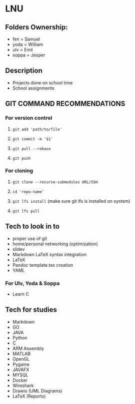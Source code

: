 # LNU

## Folders Ownership:

- fen = Samuel
- yoda = William
- ulv = Emil
- soppa = Jesper

## Description

- Projects done on school time
- School assignments

## GIT COMMAND RECOMMENDATIONS

### For version control

1. `git add 'path/to/file'`

2. `git commit -m '$1'`

3. `git pull --rebase`

4. `git push`

### For cloning

1. `git clone --recurse-submodules URL/SSH`

2. `cd 'repo-name'`

3. `git lfs install` (make sure git lfs is installed on system)

4. `git lfs pull` 

## Tech to look in to

- proper use of git
- home/personal networking (optimization)
- slidev
- Markdown LaTeX syntax integration
- LaTeX
- Pandoc template.tex creation
- YAML

### For Ulv, Yoda & Soppa

- Learn C

## Tech for studies

- Markdown 
- GO
- JAVA
- Python
- C
- ARM Assembly
- MATLAB
- OpenGL
- Pygame
- JAVAFX
- MYSQL
- Docker
- Wireshark
- Drawio (UML Diagrams)
- LaTeX (Reports)

